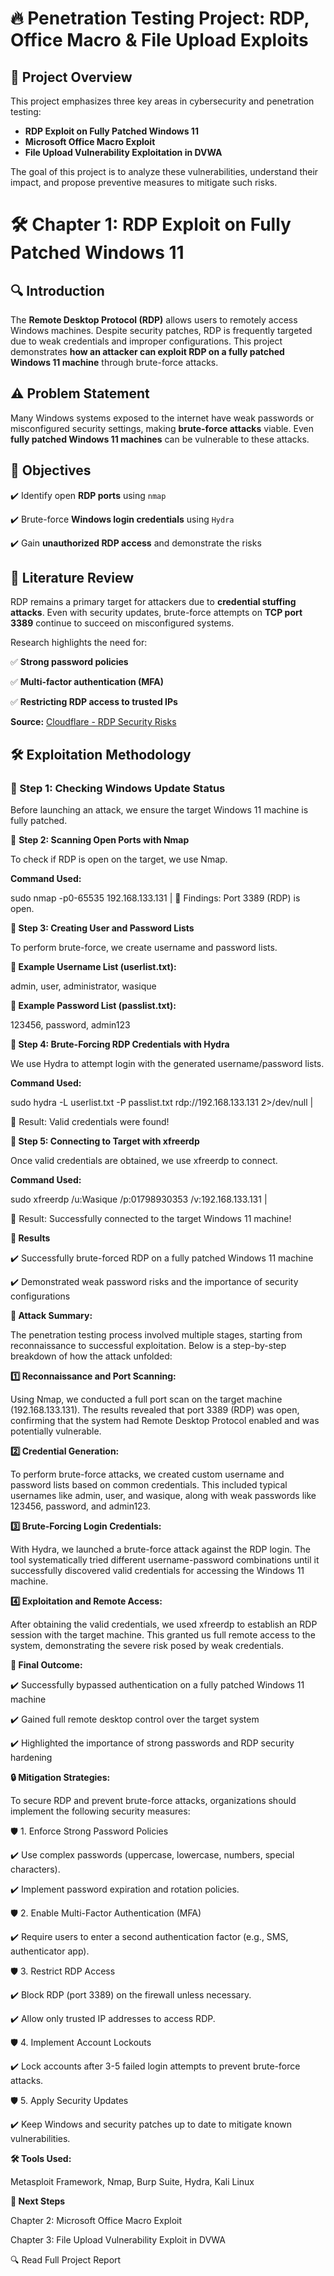 # 🔥 Penetration Testing Project: RDP, Office Macro & File Upload Exploits

## 📌 Project Overview  
This project emphasizes three key areas in cybersecurity and penetration testing:
- **RDP Exploit on Fully Patched Windows 11**
- **Microsoft Office Macro Exploit**
- **File Upload Vulnerability Exploitation in DVWA**

The goal of this project is to analyze these vulnerabilities, understand their impact, and propose preventive measures to mitigate such risks.

# **🛠 Chapter 1: RDP Exploit on Fully Patched Windows 11**

## 🔍 Introduction  

The **Remote Desktop Protocol (RDP)** allows users to remotely access Windows machines. Despite security patches, RDP is frequently targeted due to weak credentials and improper configurations. This project demonstrates **how an attacker can exploit RDP on a fully patched Windows 11 machine** through brute-force attacks.

## **⚠️ Problem Statement** 

Many Windows systems exposed to the internet have weak passwords or misconfigured security settings, making **brute-force attacks** viable. Even **fully patched Windows 11 machines** can be vulnerable to these attacks.

## **🎯 Objectives**

✔️ Identify open **RDP ports** using `nmap`  

✔️ Brute-force **Windows login credentials** using `Hydra`  

✔️ Gain **unauthorized RDP access** and demonstrate the risks  

## **📖 Literature Review** 

RDP remains a primary target for attackers due to **credential stuffing attacks**. Even with security updates, brute-force attempts on **TCP port 3389** continue to succeed on misconfigured systems.  

Research highlights the need for:  

✅ **Strong password policies**  

✅ **Multi-factor authentication (MFA)** 

✅ **Restricting RDP access to trusted IPs**  


**Source:** [Cloudflare - RDP Security Risks](https://www.cloudflare.com/learning/access-management/rdp-security-risks/)  

## **🛠 Exploitation Methodology**  

### **🔹 Step 1: Checking Windows Update Status** 

Before launching an attack, we ensure the target Windows 11 machine is fully patched.  

🔹 **Step 2: Scanning Open Ports with Nmap**

To check if RDP is open on the target, we use Nmap.

**Command Used:**

sudo nmap -p0-65535 192.168.133.131 | 
📌 Findings: Port 3389 (RDP) is open.

**🔹 Step 3: Creating User and Password Lists**

To perform brute-force, we create username and password lists.

**📌 Example Username List (userlist.txt):**

admin,
user,
administrator,
wasique

**📌 Example Password List (passlist.txt):**

123456,
password,
admin123

**🔹 Step 4: Brute-Forcing RDP Credentials with Hydra**

We use Hydra to attempt login with the generated username/password lists.

**Command Used:**

sudo hydra -L userlist.txt -P passlist.txt rdp://192.168.133.131 2>/dev/null | 

📌 Result: Valid credentials were found!

**🔹 Step 5: Connecting to Target with xfreerdp**

Once valid credentials are obtained, we use xfreerdp to connect.

**Command Used:**

sudo xfreerdp /u:Wasique /p:01798930353 /v:192.168.133.131 | 

📌 Result: Successfully connected to the target Windows 11 machine!

**📌 Results**

✔️ Successfully brute-forced RDP on a fully patched Windows 11 machine

✔️ Demonstrated weak password risks and the importance of security configurations

**📌 Attack Summary:**

The penetration testing process involved multiple stages, starting from reconnaissance to successful exploitation. Below is a step-by-step breakdown of how the attack unfolded:

**1️⃣ Reconnaissance and Port Scanning:**

Using Nmap, we conducted a full port scan on the target machine (192.168.133.131). The results revealed that port 3389 (RDP) was open, confirming that the system had Remote Desktop Protocol enabled and was potentially vulnerable.

**2️⃣ Credential Generation:**

To perform brute-force attacks, we created custom username and password lists based on common credentials. This included typical usernames like admin, user, and wasique, along with weak passwords like 123456, password, and admin123.

**3️⃣ Brute-Forcing Login Credentials:**

With Hydra, we launched a brute-force attack against the RDP login. The tool systematically tried different username-password combinations until it successfully discovered valid credentials for accessing the Windows 11 machine.

**4️⃣ Exploitation and Remote Access:**

After obtaining the valid credentials, we used xfreerdp to establish an RDP session with the target machine. This granted us full remote access to the system, demonstrating the severe risk posed by weak credentials.

**🎯 Final Outcome:**

✔️ Successfully bypassed authentication on a fully patched Windows 11 machine

✔️ Gained full remote desktop control over the target system

✔️ Highlighted the importance of strong passwords and RDP security hardening


**🔒 Mitigation Strategies:**

To secure RDP and prevent brute-force attacks, organizations should implement the following security measures:

🛡️ 1. Enforce Strong Password Policies

✔️ Use complex passwords (uppercase, lowercase, numbers, special characters).

✔️ Implement password expiration and rotation policies.

🛡️ 2. Enable Multi-Factor Authentication (MFA)

✔️ Require users to enter a second authentication factor (e.g., SMS, authenticator app).

🛡️ 3. Restrict RDP Access

✔️ Block RDP (port 3389) on the firewall unless necessary.

✔️ Allow only trusted IP addresses to access RDP.

🛡️ 4. Implement Account Lockouts

✔️ Lock accounts after 3-5 failed login attempts to prevent brute-force attacks.

🛡️ 5. Apply Security Updates

✔️ Keep Windows and security patches up to date to mitigate known vulnerabilities.

**🛠 Tools Used:**

Metasploit Framework,
Nmap,
Burp Suite,
Hydra,
Kali Linux




**📖 Next Steps**

Chapter 2: Microsoft Office Macro Exploit

Chapter 3: File Upload Vulnerability Exploit in DVWA

🔍 Read Full Project Report
